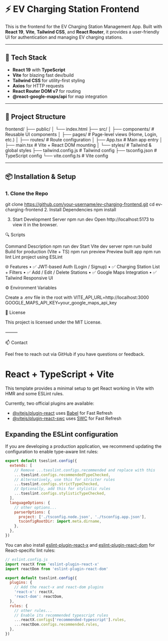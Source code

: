 # ⚡ EV Charging Station Frontend

This is the frontend for the EV Charging Station Management App. Built with **React 19**, **Vite**, **Tailwind CSS**, and **React Router**, it provides a user-friendly UI for authentication and managing EV charging stations.

---

## 🚀 Tech Stack

- **React 19** with **TypeScript**
- **Vite** for blazing fast dev/build
- **Tailwind CSS** for utility-first styling
- **Axios** for HTTP requests
- **React Router DOM v7** for routing
- **@react-google-maps/api** for map integration

---

## 📁 Project Structure
frontend/
├── public/
│   └── index.html
├── src/
│   ├── components/          # Reusable UI components
│   ├── pages/               # Page-level views (Home, Login, etc.)
│   ├── routes/              # Route configuration
│   ├── App.tsx              # Main app entry
│   ├── main.tsx             # Vite + React DOM mounting
│   └── styles/              # Tailwind & global styles
├── tailwind.config.js       # Tailwind config
├── tsconfig.json            # TypeScript config
└── vite.config.ts           # Vite config




---

## 📦 Installation & Setup

### 1. Clone the Repo


git clone https://github.com/your-username/ev-charging-frontend.git
cd ev-charging-frontend
2. Install Dependencies
npm install

3. Start Development Server
   npm run dev
Open http://localhost:5173 to view it in the browser.

🔍 Scripts

Command
Description
npm run dev
Start Vite dev server
npm run build
Build for production (Vite + TS)
npm run preview
Preview built app
npm run lint
Lint project using ESLint

🌐 Features
	•	✅ JWT-based Auth (Login / Signup)
	•	✅ Charging Station List + Filters
	•	✅ Add / Edit / Delete Stations
	•	✅ Google Maps Integration
	•	✅ Tailwind Responsive UI

⚙️ Environment Variables

Create a .env file in the root with
VITE_API_URL=http://localhost:3000
GOOGLE_MAPS_API_KEY=your_google_maps_api_key

📝 License

This project is licensed under the MIT License.

⸻

📫 Contact

Feel free to reach out via GitHub if you have questions or feedback.












# React + TypeScript + Vite

This template provides a minimal setup to get React working in Vite with HMR and some ESLint rules.

Currently, two official plugins are available:

- [@vitejs/plugin-react](https://github.com/vitejs/vite-plugin-react/blob/main/packages/plugin-react) uses [Babel](https://babeljs.io/) for Fast Refresh
- [@vitejs/plugin-react-swc](https://github.com/vitejs/vite-plugin-react/blob/main/packages/plugin-react-swc) uses [SWC](https://swc.rs/) for Fast Refresh

## Expanding the ESLint configuration

If you are developing a production application, we recommend updating the configuration to enable type-aware lint rules:

```js
export default tseslint.config({
  extends: [
    // Remove ...tseslint.configs.recommended and replace with this
    ...tseslint.configs.recommendedTypeChecked,
    // Alternatively, use this for stricter rules
    ...tseslint.configs.strictTypeChecked,
    // Optionally, add this for stylistic rules
    ...tseslint.configs.stylisticTypeChecked,
  ],
  languageOptions: {
    // other options...
    parserOptions: {
      project: ['./tsconfig.node.json', './tsconfig.app.json'],
      tsconfigRootDir: import.meta.dirname,
    },
  },
})
```

You can also install [eslint-plugin-react-x](https://github.com/Rel1cx/eslint-react/tree/main/packages/plugins/eslint-plugin-react-x) and [eslint-plugin-react-dom](https://github.com/Rel1cx/eslint-react/tree/main/packages/plugins/eslint-plugin-react-dom) for React-specific lint rules:

```js
// eslint.config.js
import reactX from 'eslint-plugin-react-x'
import reactDom from 'eslint-plugin-react-dom'

export default tseslint.config({
  plugins: {
    // Add the react-x and react-dom plugins
    'react-x': reactX,
    'react-dom': reactDom,
  },
  rules: {
    // other rules...
    // Enable its recommended typescript rules
    ...reactX.configs['recommended-typescript'].rules,
    ...reactDom.configs.recommended.rules,
  },
})
```

